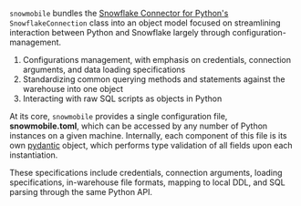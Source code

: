 `snowmobile` bundles the [Snowflake Connector for Python's](https://docs.snowflake.com/en/user-guide/python-connector.html) `SnowflakeConnection` 
class into an object model focused on streamlining interaction between Python and Snowflake largely through configuration-management.

1. Configurations management, with emphasis on credentials, connection arguments, and data loading specifications
2. Standardizing common querying methods and statements against the warehouse into one object
3. Interacting with raw SQL scripts as objects in Python  

At its core, `snowmobile` provides a single configuration file, **snowmobile.toml**, which can be accessed by any number of Python instances
on a given machine. Internally, each component of this file is its own [pydantic](https://pydantic-docs.helpmanual.io/) object, which 
performs type validation of all fields upon each instantiation.

These specifications include credentials, connection arguments, loading specifications, in-warehouse file formats, mapping to local DDL, 
and SQL parsing through the same Python API.




